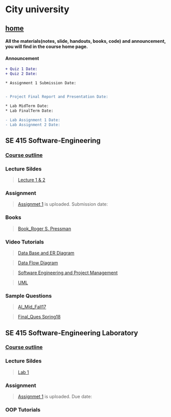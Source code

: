 
# City university
## [home](https://suptaphilip.github.io/)


#### All the materials(notes, slide, handouts, books, code) and announcement, you will find in the course home page.
#### Announcement

```diff
+ Quiz 1 Date: 
+ Quiz 2 Date: 

* Assignment 1 Submission Date: 


- Project Final Report and Presentation Date: 

* Lab MidTerm Date: 
* Lab FinalTerm Date: 

- Lab Assignment 1 Date: 
- Lab Assignment 2 Date:
```



## SE 415 Software-Engineering


### [Course outline](https://github.com/suptaphilip/Software-Engineering/raw/Theory-Summer2019/SE%20415%20Software%20Engineering.pdf)



### Lecture Sildes

>[Lecture 1 & 2](https://github.com/suptaphilip/Software-Engineering/raw/Theory-Summer2019/SE%20L1.pdf)


### Assignment
> [Assignmet 1]() is uploaded. Submission date: 


### Books
> [Book_Roger S. Pressman](https://github.com/suptaphilip/Software-Engineering/raw/Theory-Summer2019/Book_Software_E.pdf)



### Video Tutorials
> [Data Base and ER Diagram](https://www.youtube.com/playlist?list=PLyH7UFQzuDWdurTvaRxNY_21ZyoE476AG)

>[Data Flow Diagram](https://www.youtube.com/playlist?list=PLyH7UFQzuDWekJIt3TEzDtE-TORqGkz_r)

>[Software Engineering and Project Management](https://www.youtube.com/playlist?list=PLyH7UFQzuDWeMO5eMQb6vTWETd9LGEhLq)

>[UML](https://www.youtube.com/playlist?list=PLUoebdZqEHTwbYD8oo6Wr81Xb7uCAh_oz)

### Sample Questions
>[AI_Mid_Fall17]()

>[Final_Ques Spring18]()


## SE 415 Software-Engineering Laboratory

### [Course outline](https://github.com/suptaphilip/Software-Engineering/raw/Lab-Summer2019/SE%20416%20Software%20Engineering%20Labratory.pdf)

### Lecture Sildes
>[Lab 1]()



### Assignment

> [Assignmet 1]() is uploaded. Due date: 

### OOP Tutorials
